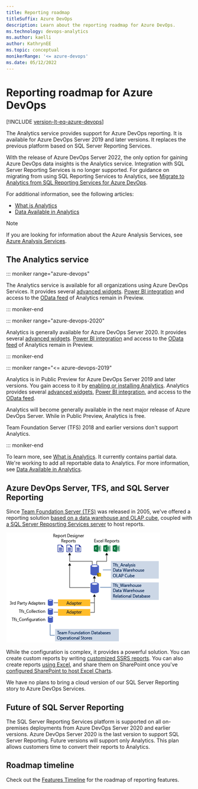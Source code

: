 ```yaml
---
title: Reporting roadmap
titleSuffix: Azure DevOps 
description: Learn about the reporting roadmap for Azure DevOps.
ms.technology: devops-analytics
ms.author: kaelli
author: KathrynEE
ms.topic: conceptual
monikerRange: '<= azure-devops'
ms.date: 05/12/2022
---
```


# Reporting roadmap for Azure DevOps 

[!INCLUDE [version-lt-eq-azure-devops](../../includes/version-lt-eq-azure-devops.md)]

The Analytics service provides support for Azure DevOps reporting. It is available for Azure DevOps Server 2019 and later versions.  It replaces the previous platform based on SQL Server Reporting Services. 

With the release of Azure DevOps Server 2022, the only option for gaining Azure DevOps data insights is the Analytics service. Integration with SQL Server Reporting Services is no longer supported. For guidance on migrating from using SQL Reporting Services to Analytics, see [Migrate to Analytics from SQL Reporting Services for Azure DevOps](../sql-reports/migration-guide.md). 

For additional information, see the following articles: 

- [What is Analytics](../powerbi/what-is-analytics.md)
- [Data Available in Analytics](../powerbi/data-available-in-analytics.md) 
 
> [!NOTE]  
> If you are looking for information about the Azure Analysis Services, see 
[Azure Analysis Services](https://azure.microsoft.com/services/analysis-services/).

## The Analytics service

::: moniker range="azure-devops"

The Analytics service is available for all organizations using Azure DevOps Services. It provides several [advanced widgets](../dashboards/analytics-widgets.md). [Power BI integration](overview.md) and access to the [OData feed](../extend-analytics/quick-ref.md) of Analytics remain in Preview. 

::: moniker-end

::: moniker range="azure-devops-2020"

Analytics is generally available for Azure DevOps Server 2020. It provides several [advanced widgets](../dashboards/analytics-widgets.md). [Power BI integration](overview.md) and access to the [OData feed](../extend-analytics/quick-ref.md) of Analytics remain in Preview. 

::: moniker-end


::: moniker range="<= azure-devops-2019"

Analytics is in Public Preview for Azure DevOps Server 2019 and later versions. You gain access to it by [enabling or installing Analytics](../dashboards/analytics-extension.md). Analytics provides several [advanced widgets](../dashboards/analytics-widgets.md), [Power BI integration](overview.md), and access to the [OData feed](../extend-analytics/quick-ref.md).

Analytics will become generally available in the next major release of Azure DevOps Server. While in Public Preview, Analytics is free.

Team Foundation Server (TFS) 2018 and earlier versions don't support Analytics. 

::: moniker-end

To learn more, see [What is Analytics](what-is-analytics.md). It currently contains partial data. We're working to add all reportable data to Analytics. For more information, see [Data Available in Analytics](data-available-in-analytics.md).

## Azure DevOps Server, TFS, and SQL Server Reporting

Since [Team Foundation Server (TFS)](https://visualstudio.microsoft.com/tfs/) was released in 2005, we've offered a reporting solution [based on a data warehouse and OLAP cube](/previous-versions/azure/devops/report/sql-reports/reporting-services-reports), coupled with [a SQL Server Reposrting Services server](/previous-versions/azure/devops/report/sql-reports/create-and-manage-reporting-services-reports) to host reports.

![TFS Data warehouse architecture conceptual diagram](../sql-reports/media/datawarehouse-architecture.png)

While the configuration is complex, it provides a powerful solution. You can create custom reports by writing [customized SSRS reports](../sql-reports/create-and-manage-reporting-services-reports.md?toc=/azure/devops/report/sql-reports/toc.json&bc=/azure/devops/report/sql-reports/breadcrumb/to]c.json). You can also create reports [using Excel](/previous-versions/azure/devops/report/admin/create-status-and-trend-excel-reports), and share them on SharePoint once you've [configured SharePoint to host Excel Charts](/previous-versions/azure/devops/report/sharepoint-dashboards/configure-sharepoint-tfs-2017-earlier).

We have no plans to bring a cloud version of our SQL Server Reporting story to Azure DevOps Services.

## Future of SQL Server Reporting

The SQL Server Reporting Services platform is supported on all on-premises deployments from Azure DevOps Server 2020 and earlier versions. 
Azure DevOps Server 2020 is the last version to support SQL Server Reporting. Future versions will support only Analytics. This plan allows customers time to convert their reports to Analytics.
 
## Roadmap timeline

Check out the [Features Timeline](/azure/devops/release-notes/features-timeline) for the roadmap of reporting features.
